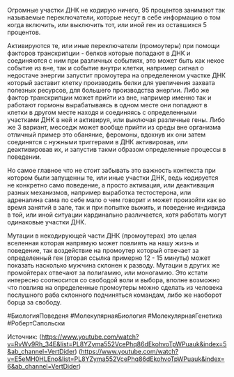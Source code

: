 
Огромные участки ДНК не кодирую ничего, 95 процентов занимают так называемые переключатели, которые несут в себе информацию о том когда включить, или выключить тот, или иной ген из оставшихся 5 процентов.

Активируются те, или иные переключатели (промоутеры) при помощи факторов транскрипции - белков которые попадают в ДНК и соединяются с ним при различных событиях, это может быть как некое событие из вне, так и событие внутри клетки, например сигнал о недостаче энергии запустит промоутера на определенном участке ДНК который заставит клетку производить белки для увеличения захвата полезных ресурсов, для большего производства энергии. Либо же фактор транскрипции может прийти из вне, например именно так и работают гормоны вырабатываясь в одном месте они попадают в клетки в другом месте находя и соединяясь с определенными участками ДНК в ней и активируя, или выключая различные гены. Либо же 3 вариант, месседж может вообще прийти из среды вне организма отличный пример это обаняние, феромоны, вдохнув их они затем соединятся с нужными триггерами в ДНК активировав, или деактивировав их, и запустив такми образом определенные процессы в поведении. 

Но самое главное что не стоит забывать это важность контекста при котором были запущенны те, или иные участки ДНК, ведь кодируется не конкретно само поведение, а просто активация, или деактивация разных механизмов, например выработка тестостерона, или адреналина сама по себе мало о чем говорит и может произойти как во время занятий в зале, так и при попытке выжить, и поведение индивида в той, или иной ситуации кардинально различается, хотя работать могут одинаковые участки ДНК.

Мутации в некодирующей части ДНК (промоутерах) это целая вселенная которая напрямую может повлиять на нашу жизнь и поведение, так воздействие на промоутер который отвечает за определенный ген (вторая ссылка примерно 12 - 15 минуты) может показать насколько мужчина склонен к разводу. Мутации в других же промойтерах отвечают за полигамию, или моногамию. Это кстати интересно соотносится со свободой воли и выбора, вполне возможно что повлияв на определенные промоутеры можно сделать из человека послушного раба склонного подчиняться командам, либо же наоборот борца за свободу. 


#БиологияПоведеня #МолекулярнаяБиология #МолекулярнаяГенетика #РобертСапольски 

Источник: (https://www.youtube.com/watch?v=RvWv9Rh_34E&list=PL8YZyma552VcePhq86dEkohvoTpWPuauk&index=5&ab_channel=VertDider)
(https://www.youtube.com/watch?v=E5eMH0HLEno&list=PL8YZyma552VcePhq86dEkohvoTpWPuauk&index=6&ab_channel=VertDider)